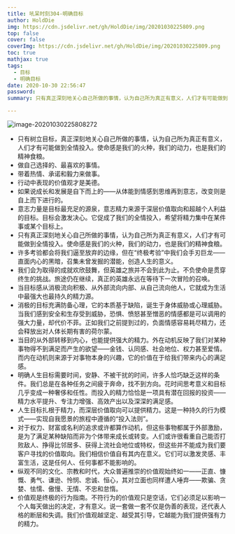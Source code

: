 ```yaml
---
title: 吼呆时刻304-明确目标
author: HoldDie
img: https://cdn.jsdelivr.net/gh/HoldDie/img/20201030225809.png
top: false
cover: false
coverImg: https://cdn.jsdelivr.net/gh/HoldDie/img/20201030225809.png
toc: true
mathjax: true
tags:
  - 目标
  - 明确目标
date: 2020-10-30 22:56:47
password:
summary: 只有真正深刻地关心自己所做的事情，认为自己所为真正有意义，人们才有可能做到全情投入。

---
```


![image-20201030225808272](https://cdn.jsdelivr.net/gh/HoldDie/img/20201030225809.png)



- 只有树立目标，真正深刻地关心自己所做的事情，认为自己所为真正有意义，人们才有可能做到全情投入。使命感是我们的火种，我们的动力，也是我们的精神食粮。
- 做自己选择的、最喜欢的事情。
- 带着热情、承诺和毅力来做事。
- 行动中表现的价值观才是美德。
- 如果说成长和发展是自下而上的——从体能到情感到思维再到意志，改变则是自上而下进行的。
- 意志力量是目标最充足的源泉，意志精力来源于深层价值取向和超越个人利益的目标。目标会激发决心。它促成了我们的全情投入，希望将精力集中在某件事或某个目标上。
- 只有真正深刻地关心自己所做的事情，认为自己所为真正有意义，人们才有可能做到全情投入。使命感是我们的火种，我们的动力，也是我们的精神食粮。
- 许多考验都会将我们逼至放弃的边缘，但在“终极考验”中我们会手刃巨龙——直面内心的黑暗，召集未曾发掘的潜能，创造人生的意义。
- 我们会为取得的成就欢欣鼓舞，但英雄之旅并不会到此为止。不负使命是贯穿终生的挑战。旅途仍在继续，真正的英雄永远在等待下一次冒险的召唤。
- 当目标感从消极流向积极、从外部流向内部、从自己流向他人，它就成为生活中最强大也最持久的精力源。
- 消极的目标充满防备心理，它的本质基于缺陷，诞生于身体威胁或心理威胁。当我们感到安全和生存受到威胁，恐惧、愤怒甚至憎恶的情感都是可以调用的强大力量，却代价不菲。正如我们之前提到过的，负面情感容易耗尽精力，还会释放出对人体长期有害的荷尔蒙。
- 当目的从外部转移到内心，也能提供强大的精力。外在动机反映了我们对某种事物得不到满足而产生的欲望——金钱、认同感、社会地位、权力甚至爱情。而内在动机则来源于对事物本身的兴趣，它的价值在于给我们带来内心的满足感。
- 明确人生目标需要时间，安静、不被干扰的时间，许多人恰巧缺乏这样的条件。我们总是在各种任务之间疲于奔命，找不到方向。花时间思考意义和目标几乎变成一种奢侈和任性。而投入的精力恰恰是一项具有潜在回报的投资——精力水平提升、专注力增强、高效产出以及深深的满足感。
- 人生目标扎根于精力，而深层价值取向可以提供精力。这是一种持久的行为模式——实现自我愿景的旅程中遵循的“投入法则”。
- 对于权力、财富或名利的追求或许都算作动机，但这些事物都属于外部激励，是为了满足某种缺陷而非为个体带来成长或转变。人们或许很看重自己能否打败敌人、挣得比邻居多、获得上流社会地位或特权，但这些并不能成为我们要客户寻找的价值取向。我们相信价值自有其内在意义。它们可以激发灵感、丰富生活，这是任何人、任何事都不能影响的。
- 纵观不同的文化、宗教和时代，大众普遍推崇的价值观始终如一——正直、慷慨、勇气、谦逊、怜悯、忠诚、恒心，其对立面也同样遭人唾弃——欺骗、贪婪、怯懦、傲慢、无情、不忠和怠惰。
- 价值观是终极的行为指南。不符行为的价值观只是空话，它们必须足以影响一个人每天做出的决定，才有意义。说一套做一套不仅是伪善的表现，还代表人格的断层和失调。我们价值观越坚定、越受其引导，它越能为我们提供强有力的精力。